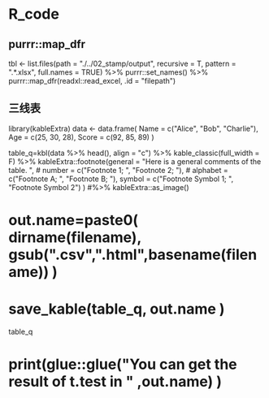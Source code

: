 # R_code
## purrr::map_dfr
tbl <-
  list.files(path = "./../02_stamp/output", recursive = T, pattern = ".*.xlsx", full.names = TRUE) %>%
  purrr::set_names() %>%
  purrr::map_dfr(readxl::read_excel, .id = "filepath")

## 三线表
 library(kableExtra)
data <- data.frame(
  Name = c("Alice", "Bob", "Charlie"),
  Age = c(25, 30, 28),
  Score = c(92, 85, 89)
)

table_q=kbl(data %>% head(), align = "c") %>%
  kable_classic(full_width = F) %>%
  kableExtra::footnote(general = "Here is a general comments of the table. ",
           # number = c("Footnote 1; ", "Footnote 2; "),
           # alphabet = c("Footnote A; ", "Footnote B; "),
           symbol = c("Footnote Symbol 1; ", "Footnote Symbol 2")
           ) #%>% kableExtra::as_image()
# out.name=paste0( dirname(filename), gsub(".csv",".html",basename(filename))  )
# save_kable(table_q, out.name )

table_q
# print(glue::glue("You can get the result of t.test in " ,out.name) )
